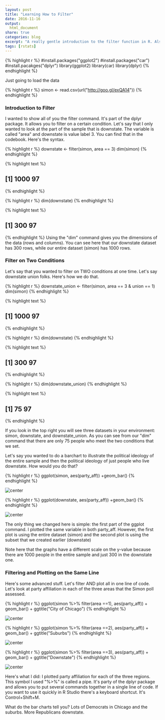 ```yaml
---
layout: post
title: "Learning How to Filter"
date: 2016-11-16
output:
  html_document
share: true
categories: blog
excerpt: "A really gentle introduction to the filter function in R. Also dealing with the pipe operator"
tags: [rstats]
---
```




{% highlight r %}
#install.packages("ggplot2")
#install.packages("car")
#install.pacakges("dplyr")
library(ggplot2)
library(car)
library(dplyr)
{% endhighlight %}

Just going to load the data


{% highlight r %}
simon <- read.csv(url("http://goo.gl/exQA14"))
{% endhighlight %}

### Introduction to Filter

I  wanted to show all of you the filter command. It's part of the dplyr package. It allows you to filter on a certain condition. Let's say that I only wanted to look at the part of the sample that is downstate. The variable is called "area" and downstate is value label 3. You can find that in the codebook. Here's the syntax. 


{% highlight r %}
downstate <- filter(simon, area == 3)
dim(simon)
{% endhighlight %}



{% highlight text %}
## [1] 1000   97
{% endhighlight %}



{% highlight r %}
dim(downstate)
{% endhighlight %}



{% highlight text %}
## [1] 300  97
{% endhighlight %}
Using the "dim" command gives you the dimensions of the data (rows and columns). You can see here that our downstate dataset has 300 rows, while our entire dataset (simon) has 1000 rows.

### Filter on Two Conditions

Let's say that you wanted to filter on TWO conditions at one time. Let's say downstate union folks. Here's how we do that. 


{% highlight r %}
downstate_union <- filter(simon, area == 3 & union == 1)
dim(simon)
{% endhighlight %}



{% highlight text %}
## [1] 1000   97
{% endhighlight %}



{% highlight r %}
dim(downstate)
{% endhighlight %}



{% highlight text %}
## [1] 300  97
{% endhighlight %}



{% highlight r %}
dim(downstate_union)
{% endhighlight %}



{% highlight text %}
## [1] 75 97
{% endhighlight %}

If you look in the top right you will see three datasets in your environment: simon, downstate, and downstate_union. As you can see from our "dim" command that there are only 75 people who meet the two conditions that we set. 

Let's say you wanted to do a barchart to illustrate the political ideology of the entire sample and then the political ideology of just people who live downstate. How would you do that? 


{% highlight r %}
ggplot(simon, aes(party_aff)) +geom_bar()
{% endhighlight %}

![center](/figs/filter_practice/unnamed-chunk-5-1.png)

{% highlight r %}
ggplot(downstate, aes(party_aff)) +geom_bar()
{% endhighlight %}

![center](/figs/filter_practice/unnamed-chunk-5-2.png)

The only thing we changed here is simple: the first part of the ggplot command. I plotted the same variable in both party_aff. However, the first plot is using the entire dataset (simon) and the second plot is using the subset that we created earlier (downstate)

Note here that the graphs have a different scale on the y-value because there are 1000 people in the entire sample and just 300 in the downstate one. 

### Filtering and Plotting on the Same Line

Here's some advanced stuff. Let's filter AND plot all in one line of code. Let's look at party affiliation in each of the three areas that the Simon poll assessed.  


{% highlight r %}
ggplot(simon  %>% filter(area ==1), aes(party_aff)) + geom_bar() + ggtitle("City of Chicago")
{% endhighlight %}

![center](/figs/filter_practice/unnamed-chunk-6-1.png)

{% highlight r %}
ggplot(simon  %>% filter(area ==2), aes(party_aff)) + geom_bar() + ggtitle("Suburbs")
{% endhighlight %}

![center](/figs/filter_practice/unnamed-chunk-6-2.png)

{% highlight r %}
ggplot(simon  %>% filter(area ==3), aes(party_aff)) + geom_bar() + ggtitle("Downstate")
{% endhighlight %}

![center](/figs/filter_practice/unnamed-chunk-6-3.png)

Here's what I did: I plotted party affiliation for each of the three regions. This symbol I used "%>%" is called a pipe. It's party of the dplyr package and allows you to put several commands together in a single line of code. If you want to use it quickly in R Studio there's a keyboard shortcut. It's Control+Shift+M.  

What do the bar charts tell you? Lots of Democrats in Chicago and the suburbs. More Republicans downstate. 
